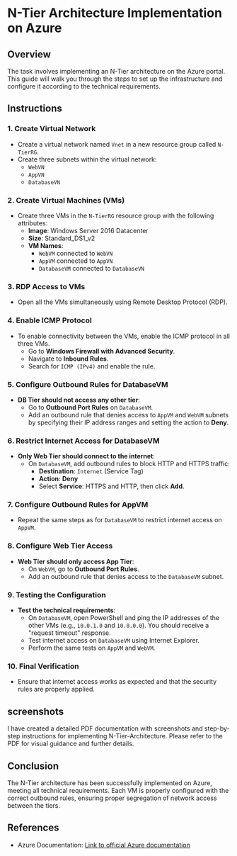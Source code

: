 # N-Tier Architecture Implementation on Azure

## Overview

The task involves implementing an N-Tier architecture on the Azure portal. This guide will walk you through the steps to set up the infrastructure and configure it according to the technical requirements.

## Instructions

### 1. Create Virtual Network

- Create a virtual network named `Vnet` in a new resource group called `N-TierRG`.
- Create three subnets within the virtual network:
  - `WebVN`
  - `AppVN`
  - `DatabaseVN`

### 2. Create Virtual Machines (VMs)

- Create three VMs in the `N-TierRG` resource group with the following attributes:
  - **Image**: Windows Server 2016 Datacenter
  - **Size**: Standard_DS1_v2
  - **VM Names**:
    - `WebVM` connected to `WebVN`
    - `AppVM` connected to `AppVN`
    - `DatabaseVM` connected to `DatabaseVN`

### 3. RDP Access to VMs

- Open all the VMs simultaneously using Remote Desktop Protocol (RDP).

### 4. Enable ICMP Protocol

- To enable connectivity between the VMs, enable the ICMP protocol in all three VMs.
  - Go to **Windows Firewall with Advanced Security**.
  - Navigate to **Inbound Rules**.
  - Search for `ICMP (IPv4)` and enable the rule.

### 5. Configure Outbound Rules for DatabaseVM

- **DB Tier should not access any other tier**:
  - Go to **Outbound Port Rules** on `DatabaseVM`.
  - Add an outbound rule that denies access to `AppVM` and `WebVM` subnets by specifying their IP address ranges and setting the action to **Deny**.

### 6. Restrict Internet Access for DatabaseVM

- **Only Web Tier should connect to the internet**:
  - On `DatabaseVM`, add outbound rules to block HTTP and HTTPS traffic:
    - **Destination**: `Internet` (Service Tag)
    - **Action**: **Deny**
    - Select **Service**: HTTPS and HTTP, then click **Add**.

### 7. Configure Outbound Rules for AppVM

- Repeat the same steps as for `DatabaseVM` to restrict internet access on `AppVM`.

### 8. Configure Web Tier Access

- **Web Tier should only access App Tier**:
  - On `WebVM`, go to **Outbound Port Rules**.
  - Add an outbound rule that denies access to the `DatabaseVM` subnet.

### 9. Testing the Configuration

- **Test the technical requirements**:
  - On `DatabaseVM`, open PowerShell and ping the IP addresses of the other VMs (e.g., `10.0.1.0` and `10.0.0.0`). You should receive a "request timeout" response.
  - Test internet access on `DatabaseVM` using Internet Explorer.
  - Perform the same tests on `AppVM` and `WebVM`.

### 10. Final Verification

- Ensure that internet access works as expected and that the security rules are properly applied.

## screenshots

I have created a detailed PDF documentation with screenshots and step-by-step instructions for implementing N-Tier-Architecture. Please refer to the PDF for visual guidance and further details.

## Conclusion

The N-Tier architecture has been successfully implemented on Azure, meeting all technical requirements. Each VM is properly configured with the correct outbound rules, ensuring proper segregation of network access between the tiers.

## References

- Azure Documentation: [Link to official Azure documentation](https://docs.microsoft.com/en-us/azure/)
